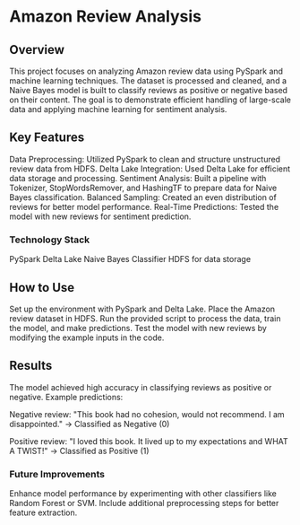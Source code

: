 # Amazon Review Analysis
## Overview
This project focuses on analyzing Amazon review data using PySpark and machine learning techniques. The dataset is processed and cleaned, and a Naive Bayes model is built to classify reviews as positive or negative based on their content. The goal is to demonstrate efficient handling of large-scale data and applying machine learning for sentiment analysis.

## Key Features
Data Preprocessing: Utilized PySpark to clean and structure unstructured review data from HDFS.
Delta Lake Integration: Used Delta Lake for efficient data storage and processing.
Sentiment Analysis: Built a pipeline with Tokenizer, StopWordsRemover, and HashingTF to prepare data for Naive Bayes classification.
Balanced Sampling: Created an even distribution of reviews for better model performance.
Real-Time Predictions: Tested the model with new reviews for sentiment prediction.
### Technology Stack
PySpark
Delta Lake
Naive Bayes Classifier
HDFS for data storage
## How to Use
Set up the environment with PySpark and Delta Lake.
Place the Amazon review dataset in HDFS.
Run the provided script to process the data, train the model, and make predictions.
Test the model with new reviews by modifying the example inputs in the code.
## Results
The model achieved high accuracy in classifying reviews as positive or negative. Example predictions:

Negative review: "This book had no cohesion, would not recommend. I am disappointed." → Classified as Negative (0)

Positive review: "I loved this book. It lived up to my expectations and WHAT A TWIST!" → Classified as Positive (1)
### Future Improvements
Enhance model performance by experimenting with other classifiers like Random Forest or SVM.
Include additional preprocessing steps for better feature extraction.
